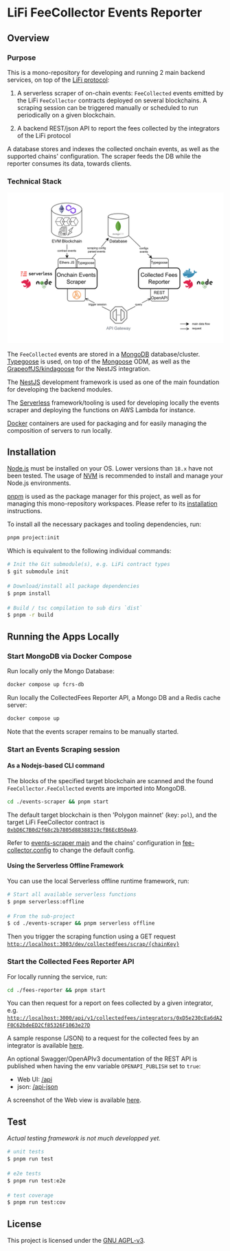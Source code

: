 # LiFi FeeCollector Events Reporter

## Overview

### Purpose

This is a mono-repository for developing and running 2 main backend services, on top of the [LiFi protocol](https://li.fi):

1. A serverless scraper of on-chain events: `FeeCollected` events emitted by the LiFi `FeeCollector` contracts deployed on several blockchains. A scraping session can be triggered manually or scheduled to run periodically on a given blockchain.

2. A backend REST/json API to report the fees collected by the integrators of the LiFi protocol

A database stores and indexes the collected onchain events, as well as the supported chains' configuration. The scraper feeds the DB while the reporter consumes its data, towards clients.

### Technical Stack

![Deployment architecture overview](./doc/assets/lifi-feescollector-reporter_arch-overview_v1.png)

The `FeeCollected` events are stored in a [MongoDB](https://mongodb.com/) database/cluster. [Typegoose](https://typegoose.github.io/typegoose/) is used, on top of the [Mongoose](https://mongoosejs.com/) ODM, as well as the [GrapeoffJS/kindagoose](https://github.com/GrapeoffJS/kindagoose) for the NestJS integration.

The [NestJS](https://github.com/nestjs/nest) development framework is used as one of the main foundation for developing the backend modules.

The [Serverless](https://serverless.com/) framework/tooling is used for developing locally the events scraper and deploying the functions on AWS Lambda for instance.

[Docker](https://docker.com) containers are used for packaging and for easily managing the composition of servers to run locally.

## Installation

[Node.js](https://nodejs.org/) must be installed on your OS. Lower versions than `18.x` have not been tested. The usage of [NVM](https://github.com/nvm-sh/nvm) is recommended to install and manage your Node.js environments.

[pnpm](https://pnpm.io/) is used as the package manager for this project, as well as for managing this mono-repository workspaces. Please refer to its [installation](https://pnpm.io/installation) instructions.

To install all the necessary packages and tooling dependencies, run:

```bash
pnpm project:init
```

Which is equivalent to the following individual commands:

```bash
# Init the Git submodule(s), e.g. LiFi contract types
$ git submodule init

# Download/install all package dependencies
$ pnpm install

# Build / tsc compilation to sub dirs `dist`
$ pnpm -r build
```

## Running the Apps Locally

### Start MongoDB via Docker Compose

Run locally only the Mongo Database:

```bash
docker compose up fcrs-db
```

Run locally the CollectedFees Reporter API, a Mongo DB and a Redis cache server:

```bash
docker compose up
```

Note that the events scraper remains to be manually started.

### Start an Events Scraping session

#### As a Nodejs-based CLI command

The blocks of the specified target blockchain are scanned and the found `FeeCollector.FeeCollected` events are imported into MongoDB.

```bash
cd ./events-scraper && pnpm start
```

The default target blockchain is then 'Polygon mainnet' (key: `pol`), and the target LiFi FeeCollector contract is [`0xbD6C7B0d2f68c2b7805d88388319cfB6EcB50eA9`](https://polygonscan.com/address/0xbD6C7B0d2f68c2b7805d88388319cfB6EcB50eA9#events).

Refer to [events-scraper main](./events-scraper/src/main.ts) and the chains' configuration in [fee-collector.config](./common/src/config/fee-collector.config.ts) to change the default config.

#### Using the Serverless Offline Framework

You can use the local Serverless offline runtime framework, run:

```bash
# Start all available serverless functions
$ pnpm serverless:offline

# From the sub-project
$ cd ./events-scraper && pnpm serverless offline
```

Then you trigger the scraping function using a GET request [`http://localhost:3003/dev/collectedfees/scrap/{chainKey}`](http://localhost:3003/dev/collectedfees/scrap/pol)

### Start the Collected Fees Reporter API

For locally running the service, run:

```bash
cd ./fees-reporter && pnpm start
```

You can then request for a report on fees collected by a given integrator, e.g. [`http://localhost:3000/api/v1/collectedfees/integrators/0xD5e230cEa6dA2F0C62bdeED2Cf85326F1063e27D`](http://localhost:3000/api/v1/collectedfees/integrators/0xD5e230cEa6dA2F0C62bdeED2Cf85326F1063e27D)

A sample response (JSON) to a request for the collected fees by an integrator is available [here](./doc/samples/GET-CollectedFeesByIntegrator_sample-RESP_v1.jsonc).

An optional Swagger/OpenAPIv3 documentation of the REST API is published when having the env variable `OPENAPI_PUBLISH` set to `true`:

- Web UI: [/api](http://localhost:3000/api/)
- json: [/api-json](http://localhost:3000/api-json)

A screenshot of the Web view is available [here](./doc/assets/FeeCollectorReporterAPI_SwaggerDoc-screenshot.png).

## Test

_Actual testing framework is not much developped yet._

```bash
# unit tests
$ pnpm run test

# e2e tests
$ pnpm run test:e2e

# test coverage
$ pnpm run test:cov
```

## License

This project is licensed under the [GNU AGPL-v3](LICENSE).
